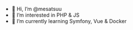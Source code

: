 - 👋 Hi, I’m @mesatsuu
- 👀 I’m interested in PHP & JS
- 🌱 I’m currently learning Symfony, Vue & Docker
<!---
NicolasFHirsig/NicolasFHirsig is a ✨ special ✨ repository because its `README.md` (this file) appears on your GitHub profile.
You can click the Preview link to take a look at your changes.
--->
